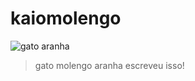 # kaiomolengo
![gato aranha](https://www.google.com/url?sa=i&url=https%3A%2F%2Fwww.mundoconectado.com.br%2Fcinema%2Fgato-aranha-e-um-dos-destaques-de-novo-trailer-de-homem-aranha-atraves-do-aranhaverso%2F&psig=AOvVaw1OHusS2TmCVHxXzmLh0sbU&ust=1715264414346000&source=images&cd=vfe&opi=89978449&ved=0CBAQjRxqFwoTCOjdsYWg_oUDFQAAAAAdAAAAABAE)

> gato molengo aranha escreveu isso!
